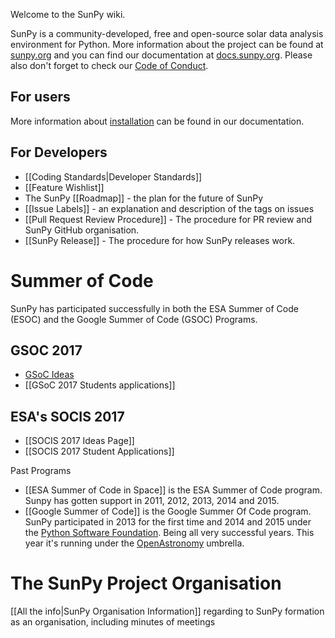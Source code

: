 Welcome to the SunPy wiki.

SunPy is a community-developed, free and open-source solar data analysis environment for Python. More information about the project can be found at [sunpy.org](http://sunpy.org) and you can find our documentation at [docs.sunpy.org](http://docs.sunpy.org). Please also don't forget to check our [Code of Conduct](https://github.com/sunpy/sunpy/wiki/Code-of-Conduct).

## For users
More information about [installation](http://docs.sunpy.org/en/stable/guide/installation/index.html) can be found in our documentation.

## For Developers

* [[Coding Standards|Developer Standards]]
* [[Feature Wishlist]]
* The SunPy [[Roadmap]] - the plan for the future of SunPy
* [[Issue Labels]] - an explanation and description of the tags on issues
* [[Pull Request Review Procedure]] - The procedure for PR review and SunPy GitHub organisation.
* [[SunPy Release]] - The procedure for how SunPy releases work.

# Summer of Code
SunPy has participated successfully in both the ESA Summer of Code (ESOC) and the Google Summer of Code (GSOC) Programs.

## GSOC 2017
* [GSoC Ideas](http://openastronomy.org/gsoc/gsoc2017/)
* [[GSoC 2017 Students applications]]

## ESA's SOCIS 2017
* [[SOCIS 2017 Ideas Page]]
* [[SOCIS 2017 Student Applications]]

Past Programs

* [[ESA Summer of Code in Space]] is the ESA Summer of Code program.  
Sunpy has gotten support in 2011, 2012, 2013, 2014 and 2015.
* [[Google Summer of Code]] is the Google Summer Of Code program.  
SunPy participated in 2013 for the first time and 2014 and 2015 under the
[Python Software Foundation](https://wiki.python.org/moin/SummerOfCode/). Being
all very successful years. This year it's running under the 
[OpenAstronomy](http://openastronomy.org/) umbrella.

# The SunPy Project Organisation
[[All the info|SunPy Organisation Information]] regarding to SunPy formation as an organisation, including minutes of meetings
